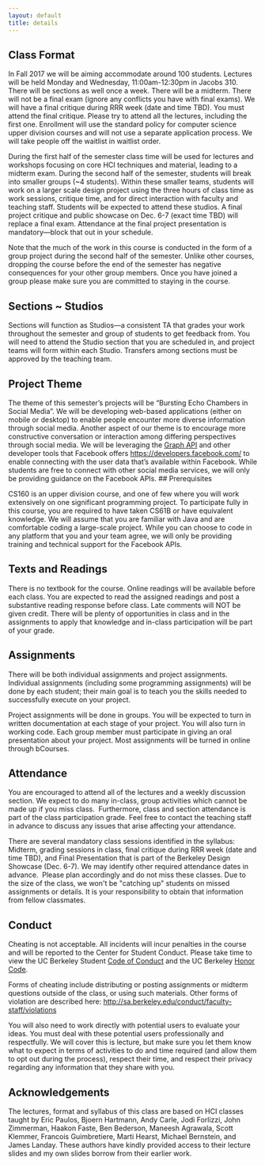 ```yaml
---
layout: default
title: details
---
```


## Class Format

In Fall 2017 we will be aiming accommodate around 100 students. Lectures will
be held Monday and Wednesday, 11:00am-12:30pm in Jacobs 310. There will be
sections as well once a week. There will be a midterm. There will not be a
final exam (ignore any conflicts you have with final exams). We will have a
final critique during RRR week (date and time TBD). You must attend the final
critique. Please try to attend all the lectures, including the first one.
Enrollment will use the standard policy for computer science upper division
courses and will not use a separate application process. We will take people
off the waitlist in waitlist order.

During the first half of the semester class time will be used for lectures and
workshops focusing on core HCI techniques and material, leading to a midterm
exam. During the second half of the semester, students will break into smaller
groups (~4 students). Within these smaller teams, students will work on a
larger scale design project using the three hours of class time as work
sessions, critique time, and for direct interaction with faculty and teaching
staff. Students will be expected to attend these studios. A final project
critique and public showcase on Dec. 6-7 (exact time TBD) will replace a final
exam. Attendance at the final project presentation is mandatory—block that out
in your schedule.

Note that the much of the work in this course is conducted in the form of a
group project during the second half of the semester. Unlike other courses,
dropping the course before the end of the semester has negative consequences
for your other group members. Once you have joined a group please make sure you
are committed to staying in the course.

## Sections ~ Studios

Sections will function as Studios—a consistent TA that grades your work
throughout the semester and group of students to get feedback from. You will
need to attend the Studio section that you are scheduled in, and project teams
will form within each Studio. Transfers among sections must be approved by the
teaching team.

## Project Theme

The theme of this semester’s projects will be “Bursting Echo Chambers in Social
Media”. We will be developing web-based applications (either on mobile or
desktop) to enable people encounter more diverse information through social
media. Another aspect of our theme is to encourage more constructive
conversation or interaction among differing perspectives through social media.
We will be leveraging the [Graph API](https://developers.facebook.com/docs/graph-api/)
and other developer tools that Facebook offers https://developers.facebook.com/
to enable connecting with the user data that’s available within Facebook. While
students are free to connect with other social media services, we will only be
providing guidance on the Facebook APIs. ## Prerequisites

CS160 is an upper division course, and one of few where you will work
extensively on one significant programming project. To participate fully in
this course, you are required to have taken CS61B or have equivalent knowledge.
We will assume that you are familiar with Java and are comfortable coding a
large-scale project. While you can choose to code in any platform that you and
your team agree, we will only be providing training and technical support for
the Facebook APIs.

## Texts and Readings

There is no textbook for the course. Online readings will be available before
each class. You are expected to read the assigned readings and post a
substantive reading response before class. Late comments will NOT be given
credit. There will be plenty of opportunities in class and in the assignments
to apply that knowledge and in-class participation will be part of your grade.

## Assignments

There will be both individual assignments and project assignments. Individual
assignments (including some programming assignments) will be done by each
student; their main goal is to teach you the skills needed to successfully
execute on your project.

Project assignments will be done in groups. You will be expected to turn in
written documentation at each stage of your project. You will also turn in
working code. Each group member must participate in giving an oral presentation
about your project. Most assignments will be turned in online through bCourses.

## Attendance

You are encouraged to attend all of the lectures and a weekly discussion
section. We expect to do many in-class, group activities which cannot be made
up if you miss class.  Furthermore, class and section attendance is part of the
class participation grade. Feel free to contact the teaching staff in advance
to discuss any issues that arise affecting your attendance.

There are several mandatory class sessions identified in the syllabus: Midterm,
grading sessions in class, final critique during RRR week (date and time TBD),
and Final Presentation that is part of the Berkeley Design Showcase (Dec. 6-7).
We may identify other required attendance dates in advance.  Please plan
accordingly and do not miss these classes. Due to the size of the class, we
won't be "catching up" students on missed assignments or details. It is your
responsibility to obtain that information from fellow classmates.

## Conduct

Cheating is not acceptable. All incidents will incur penalties in the course
and will be reported to the Center for Student Conduct. Please take time to
view the UC Berkeley Student [Code of Conduct][conduct] and the UC Berkeley
[Honor Code][honor].

[conduct]:http://sa.berkeley.edu/code-of-conduct
[honor]:https://asuc.org/honorcode/index.php


Forms of cheating include distributing or posting assignments or midterm
questions outside of the class, or using such materials. Other forms of
violation are described here: http://sa.berkeley.edu/conduct/faculty-staff/violations

You will also need to work directly with potential users to evaluate your
ideas. You must deal with these potential users professionally and
respectfully. We will cover this is lecture, but make sure you let them know
what to expect in terms of activities to do and time required (and allow them
to opt out during the process), respect their time, and respect their privacy
regarding any information that they share with you.

## Acknowledgements

The lectures, format and syllabus of this class are based on HCI classes taught
by Eric Paulos, Bjoern Hartmann, Andy Carle, Jodi Forlizzi, John Zimmerman,
Haakon Faste, Ben Bederson, Maneesh Agrawala, Scott Klemmer, Francois
Guimbretiere, Marti Hearst, Michael Bernstein, and James Landay. These authors
have kindly provided access to their lecture slides and my own slides borrow
from their earlier work.

